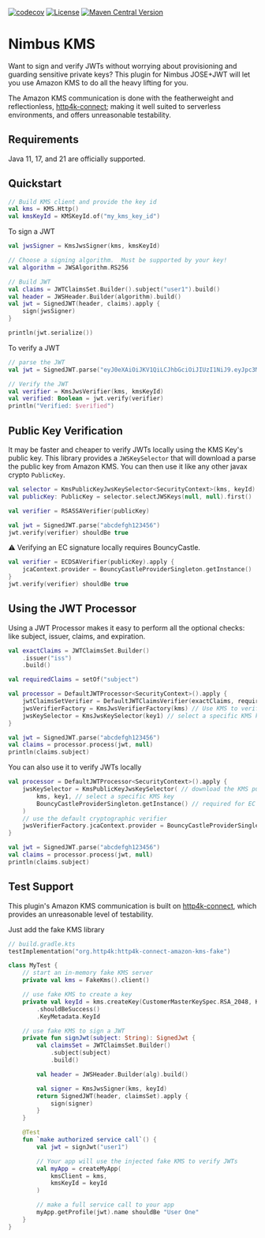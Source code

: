 [![codecov](https://codecov.io/gh/oharaandrew314/nimbus-kms/graph/badge.svg?token=BD9IMCS79H)](https://codecov.io/gh/oharaandrew314/nimbus-kms)
[![License](https://img.shields.io/badge/License-Apache_2.0-blue.svg)](https://opensource.org/licenses/Apache-2.0)
[![Maven Central Version](https://img.shields.io/maven-central/v/dev.andrewohara/nimbus-kms)](https://central.sonatype.com/artifact/dev.andrewohara/nimbus-kms)

# Nimbus KMS

Want to sign and verify JWTs without worrying about provisioning and guarding sensitive private keys?
This plugin for Nimbus JOSE+JWT will let you use Amazon KMS to do all the heavy lifting for you.

The Amazon KMS communication is done with the featherweight and reflectionless, [http4k-connect](https://github.com/http4k/http4k-connect);
making it well suited to serverless environments, and offers unreasonable testability.

## Requirements

Java 11, 17, and 21 are officially supported.

## Quickstart

```kotlin
// Build KMS client and provide the key id
val kms = KMS.Http()
val kmsKeyId = KMSKeyId.of("my_kms_key_id")
```

To sign a JWT

```kotlin
val jwsSigner = KmsJwsSigner(kms, kmsKeyId)

// Choose a signing algorithm.  Must be supported by your key!
val algorithm = JWSAlgorithm.RS256

// Build JWT
val claims = JWTClaimsSet.Builder().subject("user1").build()
val header = JWSHeader.Builder(algorithm).build()
val jwt = SignedJWT(header, claims).apply {
    sign(jwsSigner)
}

println(jwt.serialize())
```

To verify a JWT

```kotlin
// parse the JWT
val jwt = SignedJWT.parse("eyJ0eXAiOiJKV1QiLCJhbGciOiJIUzI1NiJ9.eyJpc3MiOiJpc3MiLCJpYXQiOm51bGwsImV4cCI6bnVsbCwiYXVkIjoiIiwic3ViIjoic3ViIn0.zPOJpY-vt7eHjNqQN0tuytWkyP02XJVnf_5vkzeFeb0")

// Verify the JWT
val verifier = KmsJwsVerifier(kms, kmsKeyId)
val verified: Boolean = jwt.verify(verifier)
println("Verified: $verified")
```

## Public Key Verification

It may be faster and cheaper to verify JWTs locally using the KMS Key's public key.
This library provides a `JWSKeySelector` that will download a parse the public key from Amazon KMS.
You can then use it like any other javax crypto `PublicKey`.

```kotlin
val selector = KmsPublicKeyJwsKeySelector<SecurityContext>(kms, keyId)
val publicKey: PublicKey = selector.selectJWSKeys(null, null).first()

val verifier = RSASSAVerifier(publicKey)

val jwt = SignedJWT.parse("abcdefgh123456")
jwt.verify(verifier) shouldBe true
```
:warning: Verifying an EC signature locally requires BouncyCastle.

```kotlin
val verifier = ECDSAVerifier(publicKey).apply {
    jcaContext.provider = BouncyCastleProviderSingleton.getInstance()
}
jwt.verify(verifier) shouldBe true
```


## Using the JWT Processor

Using a JWT Processor makes it easy to perform all the optional checks: like subject, issuer, claims, and expiration.

```kotlin
val exactClaims = JWTClaimsSet.Builder()
    .issuer("iss")
    .build()

val requiredClaims = setOf("subject")

val processor = DefaultJWTProcessor<SecurityContext>().apply {
    jwtClaimsSetVerifier = DefaultJWTClaimsVerifier(exactClaims, requiredClaims) // verify claims
    jwsVerifierFactory = KmsJwsVerifierFactory(kms) // Use KMS to verify JWTs
    jwsKeySelector = KmsJwsKeySelector(key1) // select a specific KMS key
}

val jwt = SignedJWT.parse("abcdefgh123456")
val claims = processor.process(jwt, null)
println(claims.subject)
```

You can also use it to verify JWTs locally

```kotlin
val processor = DefaultJWTProcessor<SecurityContext>().apply {
    jwsKeySelector = KmsPublicKeyJwsKeySelector( // download the KMS public key
        kms, key1, // select a specific KMS key
        BouncyCastleProviderSingleton.getInstance() // required for EC keys
    )
    // use the default cryptographic verifier
    jwsVerifierFactory.jcaContext.provider = BouncyCastleProviderSingleton.getInstance() // required for EC keys
}

val jwt = SignedJWT.parse("abcdefgh123456")
val claims = processor.process(jwt, null)
println(claims.subject)
```

## Test Support

This plugin's Amazon KMS communication is built on [http4k-connect](https://github.com/http4k/http4k-connect),
which provides an unreasonable level of testability.

Just add the fake KMS library

```kotlin
// build.gradle.kts
testImplementation("org.http4k:http4k-connect-amazon-kms-fake")
```

```kotlin
class MyTest {
    // start an in-memory fake KMS server
    private val kms = FakeKms().client()

    // use fake KMS to create a key
    private val keyId = kms.createKey(CustomerMasterKeySpec.RSA_2048, KeyUsage.SIGN_VERIFY)
        .shouldBeSuccess()
        .KeyMetadata.KeyId

    // use fake KMS to sign a JWT
    private fun signJwt(subject: String): SignedJwt {
        val claimsSet = JWTClaimsSet.Builder()
            .subject(subject)
            .build()

        val header = JWSHeader.Builder(alg).build()

        val signer = KmsJwsSigner(kms, keyId)
        return SignedJWT(header, claimsSet).apply {
            sign(signer)
        }
    }

    @Test
    fun `make authorized service call`() {
        val jwt = signJwt("user1")

        // Your app will use the injected fake KMS to verify JWTs
        val myApp = createMyApp(
            kmsClient = kms,
            kmsKeyId = keyId
        )

        // make a full service call to your app
        myApp.getProfile(jwt).name shouldBe "User One"
    }
}
```
